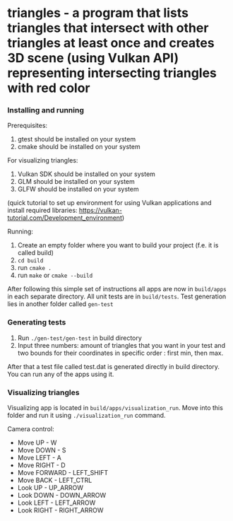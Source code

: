 # triangles - a program that lists triangles that intersect with other triangles at least once and creates 3D scene (using Vulkan API) representing intersecting triangles with red color

### Installing and running 

Prerequisites:
1) gtest should be installed on your system
2) cmake should be installed on your system

For visualizing triangles:
1) Vulkan SDK should be installed on your system
2) GLM should be installed on your system
3) GLFW should be installed on your system

(quick tutorial to set up environment for using Vulkan applications and install required libraries: https://vulkan-tutorial.com/Development_environment)

Running:
1. Create an empty folder where you want to build your project (f.e. it is called build)
2. `cd build`
3. run `cmake . `
4. run `make` or `cmake --build`

After following this simple set of instructions all apps are now in `build/apps` in each separate directory. All unit tests are in `build/tests`. Test generation lies in another folder
called `gen-test`

### Generating tests

1. Run `./gen-test/gen-test` in build directory
2. Input three numbers: amount of triangles that you want in your test and two bounds for their coordinates in specific order : first min, then max.

After that a test file called test.dat is generated directly in build directory. You can run any of the apps using it.

### Visualizing triangles
Visualizing app is located in `build/apps/visualization_run`. Move into this folder and run it using `./visualization_run` command.

Camera control:
- Move UP - W
- Move DOWN - S 
- Move LEFT - A
- Move RIGHT - D
- Move FORWARD - LEFT_SHIFT
- Move BACK -  LEFT_CTRL
- Look UP - UP_ARROW
- Look DOWN - DOWN_ARROW 
- Look LEFT - LEFT_ARROW
- Look RIGHT - RIGHT_ARROW